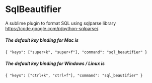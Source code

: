 SqlBeautifier
============================

A sublime plugin to format SQL using sqlparse library https://code.google.com/p/python-sqlparse/.

##### The default key binding for Mac is

```
{ "keys": ["super+k", "super+f"], "command": "sql_beautifier" }
```

##### The default key binding for Windows / Linux is

```
{ "keys": ["ctrl+k", "ctrl+f"], "command": "sql_beautifier" }
```

